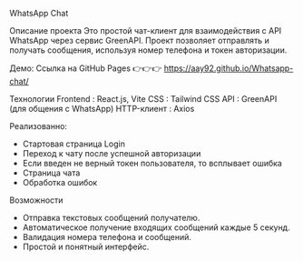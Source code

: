 WhatsApp Chat

Описание проекта
Это простой чат-клиент для взаимодействия с API WhatsApp через сервис GreenAPI. Проект позволяет отправлять и получать сообщения, используя номер телефона и токен авторизации.

Демо: Ссылка на GitHub Pages 👉👉👉 https://aay92.github.io/Whatsapp-chat/

Технологии
Frontend : React.js, Vite
CSS : Tailwind CSS
API : GreenAPI (для общения с WhatsApp)
HTTP-клиент : Axios

Реализованно:
- Стартовая страница Login 
- Переход к чату после успешной авторизации
- Если введен не верный токен пользователя, то всплывает ошибка
- Страница чата
- Обработка ошибок

Возможности
- Отправка текстовых сообщений получателю.
- Автоматическое получение входящих сообщений каждые 5 секунд.
- Валидация номера телефона и сообщений.
- Простой и понятный интерфейс.

